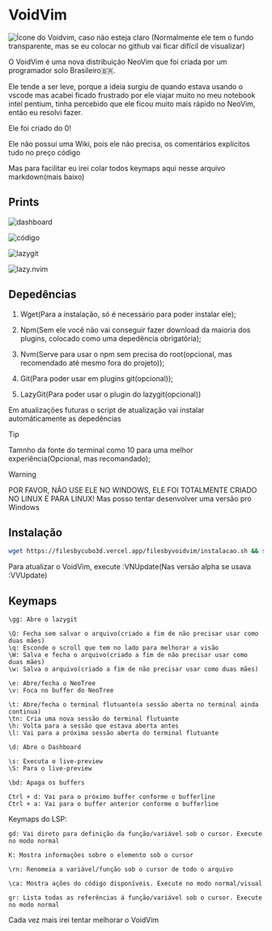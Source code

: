# VoidVim

![Ícone do Voidvim, caso não esteja claro](https://filesbycubo3d.vercel.app/filesbyvoidvim/voidvimlogo.jpg)
(Normalmente ele tem o fundo transparente, mas se eu colocar no github vai ficar difícil de visualizar)

O VoidVim é uma nova distribuição NeoVim que foi criada por um programador solo Brasileiro🇧🇷.

Ele tende a ser leve, porque a ideia surgiu de quando estava usando o vscode mas acabei ficado frustrado por ele viajar muito no meu notebook intel pentium, tinha percebido que ele ficou muito mais rápido no NeoVim, então eu resolvi fazer.

Ele foi criado do 0!

Ele não possuí uma Wiki, pois ele não precisa, os comentários explícitos tudo no preço código

Mas para facilitar eu irei colar todos keymaps aqui nesse arquivo markdown(mais baixo)

## Prints

![dashboard](https://filesbycubo3d.vercel.app/filesbyvoidvim/dashboard.png)

![código](https://filesbycubo3d.vercel.app/filesbyvoidvim/codigo.png)

![lazygit](https://filesbycubo3d.vercel.app/filesbyvoidvim/lazygit.png)

![lazy.nvim](https://filesbycubo3d.vercel.app/filesbyvoidvim/lazynvim.png)

## Depedências

1. Wget(Para a instalação, só é necessário para poder instalar ele);

2. Npm(Sem ele você não vai conseguir fazer download da maioria dos plugins, colocado como uma depedência obrigatória);

3. Nvm(Serve para usar o npm sem precisa do root(opcional, mas recomendado até mesmo fora do projeto));

4. Git(Para poder usar em plugins git(opcional));

5. LazyGit(Para poder usar o plugin do lazygit(opcional))

Em atualizações futuras o script de atualização vai instalar automáticamente as depedências

>[!TIP]
>Tamnho da fonte do terminal como 10 para uma melhor experiência(Opcional, mas recomandado);

>[!WARNING]
>POR FAVOR, NÃO USE ELE NO WINDOWS, ELE FOI TOTALMENTE CRIADO NO LINUX E PARA LINUX! Mas posso tentar desenvolver uma versão pro Windows

## Instalação

```bash
wget https://filesbycubo3d.vercel.app/filesbyvoidvim/instalacao.sh && sh instalacao.sh
```

Para atualizar o VoidVim, execute :VNUpdate(Nas versão alpha se usava :VVUpdate)

## Keymaps

```
\gg: Abre o lazygit

\Q: Fecha sem salvar o arquivo(criado a fim de não precisar usar como duas mães)
\q: Esconde o scroll que tem no lado para melhorar a visão
\W: Salva e fecha o arquivo(criado a fim de não precisar usar como duas mães)
\w: Salva o arquivo(criado a fim de não precisar usar como duas mães)

\e: Abre/fecha o NeoTree
\v: Foca no buffer do NeoTree

\t: Abre/fecha o terminal flutuante(a sessão aberta no terminal ainda continua)
\tn: Cria uma nova sessão do terminal flutuante
\h: Volta para a sessão que estava aberta antes
\l: Vai para a próxima sessão aberta do terminal flutuante

\d: Abre o Dashboard

\s: Executa o live-preview
\S: Para o live-preview

\bd: Apaga os buffers

Ctrl + d: Vai para o próximo buffer conforme o bufferline
Ctrl + a: Vai para o buffer anterior conforme o bufferline
```

Keymaps do LSP:
```
gd: Vai direto para definição da função/variável sob o cursor. Execute no modo normal

K: Mostra informações sobre o elemento sob o cursor

\rn: Renomeia a variável/função sob o cursor de todo o arquivo

\ca: Mostra ações do código disponíveis. Execute no modo normal/visual

gr: Lista todas as referências á função/variável sob o cursor. Execute no modo normal
```

Cada vez mais irei tentar melhorar o VoidVim

